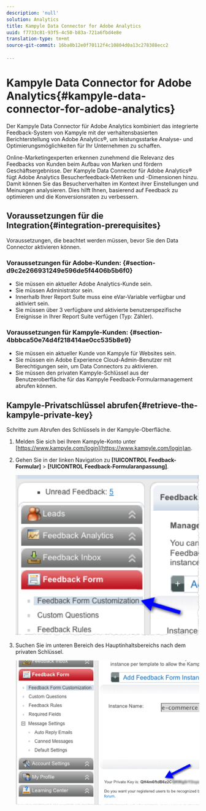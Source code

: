 ```yaml
---
description: 'null'
solution: Analytics
title: Kampyle Data Connector for Adobe Analytics
uuid: f7733c81-93f5-4c50-b83a-721a6fbd4e8e
translation-type: tm+mt
source-git-commit: 16ba0b12e0f70112f4c10804d0a13c278388ecc2

---
```



# Kampyle Data Connector for Adobe Analytics{#kampyle-data-connector-for-adobe-analytics}

Der Kampyle Data Connector für Adobe Analytics kombiniert das integrierte Feedback-System von Kampyle mit der verhaltensbasierten Berichterstellung von Adobe Analytics®, um leistungsstarke Analyse- und Optimierungsmöglichkeiten für Ihr Unternehmen zu schaffen.

Online-Marketingexperten erkennen zunehmend die Relevanz des Feedbacks von Kunden beim Aufbau von Marken und fördern Geschäftsergebnisse. Der Kampyle Data Connector für Adobe Analytics® fügt Adobe Analytics Besucherfeedback-Metriken und -Dimensionen hinzu. Damit können Sie das Besucherverhalten im Kontext ihrer Einstellungen und Meinungen analysieren. Dies hilft Ihnen, basierend auf Feedback zu optimieren und die Konversionsraten zu verbessern.

## Voraussetzungen für die Integration{#integration-prerequisites}

Voraussetzungen, die beachtet werden müssen, bevor Sie den Data Connector aktivieren können.

### Voraussetzungen für Adobe-Kunden: {#section-d9c2e266931249e596de5f4406b5b6f0}

* Sie müssen ein aktueller Adobe Analytics-Kunde sein.
* Sie müssen Administrator sein.
* Innerhalb Ihrer Report Suite muss eine eVar-Variable verfügbar und aktiviert sein.
* Sie müssen über 3 verfügbare und aktivierte benutzerspezifische Ereignisse in Ihrer Report Suite verfügen (Typ: Zähler).

### Voraussetzungen für Kampyle-Kunden: {#section-4bbbca50e74d4f218414ae0cc535b8e9}

* Sie müssen ein aktueller Kunde von Kampyle für Websites sein.
* Sie müssen ein Adobe Experience Cloud-Admin-Benutzer mit Berechtigungen sein, um Data Connectors zu aktivieren.
* Sie müssen den privaten Kampyle-Schlüssel aus der Benutzeroberfläche für das Kampyle Feedback-Formularmanagement abrufen können.

## Kampyle-Privatschlüssel abrufen{#retrieve-the-kampyle-private-key}

Schritte zum Abrufen des Schlüssels in der Kampyle-Oberfläche.

1. Melden Sie sich bei Ihrem Kampyle-Konto unter [https://www.kampyle.com/login](https://www.kampyle.com/login)an.
1. Gehen Sie in der linken Navigation zu **[!UICONTROL Feedback-Formular]** &gt; **[!UICONTROL Feedback-Formularanpassung]**.

   ![](assets/retrieve_key1.png)

1. Suchen Sie im unteren Bereich des Hauptinhaltsbereichs nach dem privaten Schlüssel.

   ![](assets/retrieve_key2.png)
